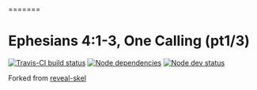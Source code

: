 =======
# Ephesians 4:1-3, One Calling (pt1/3)

[![Travis-CI build status](https://travis-ci.org/sermons/one-calling.svg)](https://travis-ci.org/sermons/one-calling)
[![Node dependencies](https://david-dm.org/sermons/one-calling.svg)](https://david-dm.org/sermons/one-calling)
[![Node dev status](https://david-dm.org/sermons/one-calling/dev-status.svg)](https://david-dm.org/sermons/one-calling#info=devDependencies)

Forked from
[reveal-skel](https://github.com/sermons/reveal-skel)
